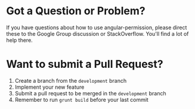 Got a Question or Problem?
============================
If you have questions about how to use angular-permission, please direct these to the 
Google Group discussion or StackOverflow. You'll find a lot of help there.

Want to submit a Pull Request?
============================
1. Create a branch from the `development` branch
2. Implement your new feature
3. Submit a pull request to be merged in the `development` branch
4. Remember to run `grunt build` before your last commit

